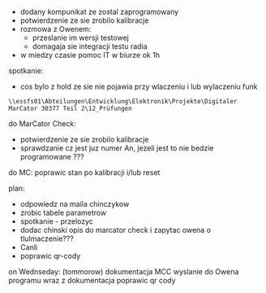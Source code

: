 - dodany kompunikat ze zostal zaprogramowany 
- potwierdzenie ze sie zrobilo kalibracje
- rozmowa z Owenem:
	- przeslanie im wersji testowej
	- domagaja sie integracji testu radia
- w miedzy czasie pomoc IT w biurze ok 1h


spotkanie:
- cos bylo z hold ze sie nie pojawia przy wlaczeniu i lub wylaczeniu funk


``\\essfs01\Abteilungen\Entwicklung\Elektronik\Projekte\Digitaler MarCator 30377 Teil 2\12_Prüfungen``


do MarCator Check:
- potwierdzenie ze sie zrobilo kalibracje
- sprawdzanie cz jest juz numer An, jezeli jest to nie bedzie programowane ???

do MC:
poprawic stan po kalibracji i/lub reset

plan:
- odpowiedz na maila chinczykow
- zrobic tabele parametrow
- spotkanie - przelozyc
- dodac chinski opis do marcator check i zapytac owena o tlulmaczenie???
- Canli
- poprawic qr-cody



on Wednseday: (tommorow)
dokumentacja MCC
wyslanie do Owena programu wraz z dokumentacja
poprawic qr cody